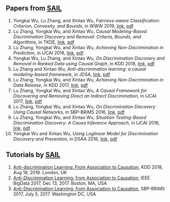 ## Papers from [SAIL](https://sail.uark.edu/)

1. Yongkai Wu, Lu Zhang, and Xintao Wu, *Fairness-aware Classification: Criterion, Convexity, and Bounds*, in WWW 2019, [link](), [pdf]()
1. Lu Zhang, Yongkai Wu, and Xintao Wu, *Causal Modeling-Based Discrimination Discovery and Removal: Criteria, Bounds, and Algorithms*, in TKDE, [link](https://ieeexplore.ieee.org/abstract/document/8477109), [pdf]()
1. Lu Zhang, Yongkai Wu, and Xintao Wu, *Achieving Non-Discrimination in Prediction*, in IJCAI 2018, [link](http://www.ijcai.org/proceedings/2018/430), [pdf](/pub/2018_IJCAI2018/IJCAI2018_paper_Tg8D.pdf)
1. Yongkai Wu, Lu Zhang, and Xintao Wu, *On Discrimination Discovery and Removal in Ranked Data using Causal Graph*, in KDD 2018, [link](https://dl.acm.org/citation.cfm?id=3220087), [pdf](/pub/2018_KDD2018/KDD2018_paper_6kXf.pdf)
1. Lu Zhang and Xintao Wu, *Anti-discrimination learning: a causal modeling-based framework*, in JDSA, [link](https://link.springer.com/article/10.1007/s41060-017-0058-x), [pdf]()
1. Lu Zhang, Yongkai Wu, and Xintao Wu, *Achieving Non-Discrimination in Data Release*, in KDD 2017, [link](https://dl.acm.org/citation.cfm?id=3098167 ), [pdf](pub/2017_KDD2017/KDD2017_paper_L5gv.pdf)
1. Lu Zhang, Yongkai Wu, and Xintao Wu, *A Causal Framework for Discovering and Removing Direct an Indirect Discrimination*, in IJCAI 2017, [link](https://dl.acm.org/citation.cfm?id=3172438), [pdf](/pub/2017_IJCAI2017/IJCAI2017_paper_EGY4.pdf)
1. Lu Zhang, Yongkai Wu, and Xintao Wu, *On Discrimination Discovery Using Causal Networks*, in SBP-BRiMS 2016, [link](https://link.springer.com/chapter/10.1007/978-3-319-39931-7_9), [pdf](/pub/2016_SBP-BRiMS/SBP2016_paper_u7G4.pdf)
1. Lu Zhang, Yongkai Wu, and Xintao Wu, *Situation Testing-Based Discrimination Discovery: A Causa Inference Approach*, in IJCAI 2016, [link](https://dl.acm.org/citation.cfm?id=3061001), [pdf](/pub/2016_IJCAI2016/IJCAI2016_paper_Tf5D.pdf)
1. Yongkai Wu and Xintao Wu, *Using Loglinear Model for Discrimination Discovery and Prevention*, in DSAA 2016, [link](http://ieeexplore.ieee.org/abstract/document/7796896/), [pdf](/pub/2016_DSAA2016/DSAA2016_paper_iuG6.pdf)


## Tutorials by [SAIL](https://sail.uark.edu/)
1. [Anti-discrimination Learning: From Association to Causation](http://csce.uark.edu/~xintaowu/kdd18-tutorial/ ), KDD 2018, Aug 19, 2018. London, UK
1. [Anti-Discrimination Learning: from Association to Causation](https://cci.drexel.edu/bigdata/bigdata2017/files/Tutorial8.pdf ), IEEE BigData 2017, Dec 13, 2017. Boston, MA, USA
1. [Anti-Discrimination Learning: from Association to Causation](http://csce.uark.edu/~xintaowu/publ/sbp17.pdf ), SBP-BRiMS 2017, July 5, 2017. Washington DC, USA
